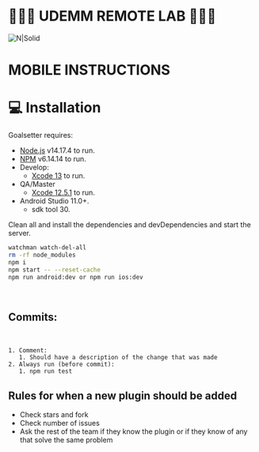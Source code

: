 # 🦉🦉🦉 UDEMM REMOTE LAB 🦉🦉🦉

![N|Solid](http://remotelab.com.ar/content/4bc6ed7bed356a8bba53c71caf0f1dc0.svg)


# MOBILE INSTRUCTIONS
# 💻 Installation

Goalsetter requires:
- [Node.js](https://nodejs.org/) v14.17.4 to run.
- [NPM](https://nodejs.org/) v6.14.14 to run.
- Develop:
  - [Xcode 13](https://xcodereleases.com/) to run.
- QA/Master
  - [Xcode 12.5.1](https://xcodereleases.com/) to run.
- Android Studio 11.0+.
  - sdk tool 30.

Clean all and install the dependencies and devDependencies and start the server.

```sh
watchman watch-del-all
rm -rf node_modules
npm i
npm start -- --reset-cache
npm run android:dev or npm run ios:dev
```

<BR>

 ## Commits:

<BR>

    1. Comment:
       1. Should have a description of the change that was made
    2. Always run (before commit):
       1. npm run test

## Rules for when a new plugin should be added

 - Check stars and fork
 - Check number of issues
 - Ask the rest of the team if they know the plugin or if they know of any that solve the same problem

<BR>
